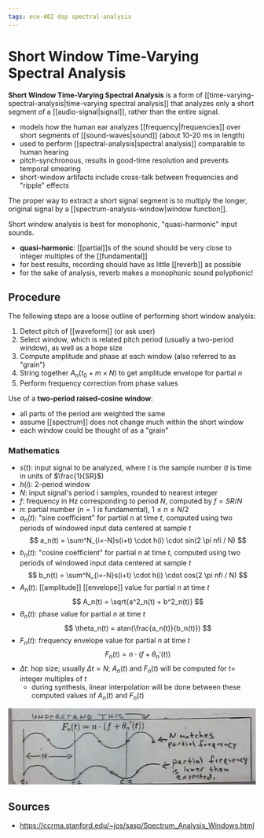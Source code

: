 ```yaml
---
tags: ece-402 dsp spectral-analysis
---
```


# Short Window Time-Varying Spectral Analysis

**Short Window Time-Varying Spectral Analysis** is a form of [[time-varying-spectral-analysis|time-varying spectral analysis]] that analyzes only a short segment of a [[audio-signal|signal]], rather than the entire signal.

- models how the human ear analyzes [[frequency|frequencies]] over short segments of [[sound-waves|sound]] (about 10-20 ms in length)
- used to perform [[spectral-analysis|spectral analysis]] comparable to human hearing
- pitch-synchronous, results in good-time resolution and prevents temporal smearing
- short-window artifacts include cross-talk between frequencies and "ripple" effects

The proper way to extract a short signal segment is to multiply the longer, original signal by a [[spectrum-analysis-window|window function]].

Short window analysis is best for monophonic, "quasi-harmonic" input sounds.

- **quasi-harmonic**: [[partial]]s of the sound should be very close to integer multiples of the [[fundamental]]
- for best results, recording should have as little [[reverb]] as possible
- for the sake of analysis, reverb makes a monophonic sound polyphonic!

## Procedure

The following steps are a loose outline of performing short window analysis:

1. Detect pitch of [[waveform]] (or ask user)
2. Select window, which is related pitch period (usually a two-period window), as well as a hope size
3. Compute amplitude and phase at each window (also referred to as "grain")
4. String together $A_n(t_0 + m \times N)$ to get amplitude envelope for partial $n$
5. Perform frequency correction from phase values

Use of a **two-period raised-cosine window**:

- all parts of the period are weighted the same
- assume [[spectrum]] does not change much within the short window
- each window could be thought of as a "grain"

### Mathematics

- $s(t)$: input signal to be analyzed, where $t$ is the sample number ($t$ is time in units of $\frac{1}{SR}$)
- $h(i)$: 2-period window
- $N$: input signal's period i samples, rounded to nearest integer
- $f$: frequency in Hz corresponding to period $N$, computed by $f = SR / N$
- $n$: partial number ($n=1$ is fundamental), $1 \leq n \leq N/2$
- $a_n(t)$: "sine coefficient" for partial $n$ at time $t$, computed using two periods of windowed input data centered at sample $t$
  $$
  a_n(t) = \sum^N_{i=-N}s(i+t) \cdot h(i) \cdot sin(2 \pi nfi / N)
  $$
- $b_n(t)$: "cosine coefficient" for partial $n$ at time $t$, computed using two periods of windowed input data centered at sample $t$
  $$
  b_n(t) = \sum^N_{i=-N}s(i+t) \cdot h(i) \cdot cos(2 \pi nfi / N)
  $$
- $A_n(t)$: [[amplitude]] [[envelope]] value for partial $n$ at time $t$
  $$
  A_n(t) = \sqrt{a^2_n(t) + b^2_n(t)}
  $$
- $\theta_n(t)$: phase value for partial $n$ at time $t$
  $$
  \theta_n(t) = atan(\frac{a_n(t)}{b_n(t)})
  $$
- $F_n(t)$: frequency envelope value for partial $n$ at time $t$
  $$
  F_n(t) = n \cdot (f + \theta_n ' (t))
  $$
- $\Delta t$: hop size; usually $\Delta t = N$; $A_n(t)$ and $F_n(t)$ will be computed for $t =$ integer multiples of $t$
  - during synthesis, linear interpolation will be done between these computed values of $A_n(t)$ and $F_n(t)$

![Short window](../assets/short-window.png)

## Sources

- <https://ccrma.stanford.edu/~jos/sasp/Spectrum_Analysis_Windows.html>
